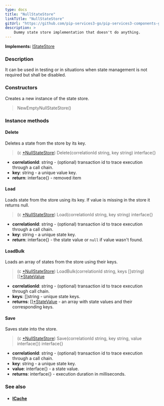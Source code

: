 ```yaml
---
type: docs
title: "NullStateStore"
linkTitle: "NullStateStore"
gitUrl: "https://github.com/pip-services3-go/pip-services3-components-go"
description: >
    Dummy state store implementation that doesn't do anything.
---
```


**Implements:** [IStateStore](../istate_store)

### Description

It can be used in testing or in situations when state management is not required
but shall be disabled.

### Constructors
Creates a new instance of the state store.

> NewEmptyNullStateStore()

### Instance methods


#### Delete
Deletes a state from the store by its key.

> (c [*NullStateStore]()) Delete(correlationId string, key string) interface{}

- **correlationId**: string - (optional) transaction id to trace execution through a call chain.
- **key**: string - a unique value key.
- **return**: interface{} - removed item


#### Load
Loads state from the store using its key.
If value is missing in the store it returns null.

> (c [*NullStateStore]()) Load(correlationId string, key string) interface{}

- **correlationId**: string - (optional) transaction id to trace execution through a call chain.
- **key**: string - a unique state key.
- **return**: interface{} - the state value or `null` if value wasn't found.


#### LoadBulk
Loads an array of states from the store using their keys.

> (c [*NullStateStore]()) LoadBulk(correlationId string, keys []string) [][*StateValue](../state_value)

- **correlationId**: string - (optional) transaction id to trace execution through call chain.
- **keys**: []string - unique state keys.
- **returns**: [][*StateValue](../state_value) - an array with state values and their corresponding keys.


#### Save
Saves state into the store.

> (c [*NullStateStore]()) Save(correlationId string, key string, value interface{}) interface{}

- **correlationId**: string - (optional) transaction id to trace execution through a call chain.
- **key**: string - a unique state key.
- **value**: interface{} - a state value.
- **returns**: interface{} - execution duration in milliseconds.


### See also
- #### [ICache](../../cache/icache)
